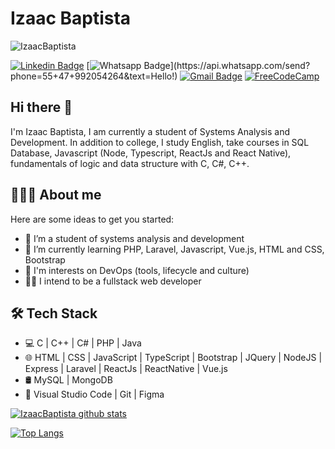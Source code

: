 # Izaac Baptista

![IzaacBaptista](https://komarev.com/ghpvc/?username=IzaacBaptista&label=Profile+Views&color=blue&style=flat)

[![Linkedin Badge](https://img.shields.io/badge/-LinkedIn-blue?style=flat-square&logo=Linkedin&logoColor=white&link=https://www.linkedin.com/in/izaac-baptista-78562311b/)](https://www.linkedin.com/in/izaac-baptista-78562311b/)
[![Whatsapp Badge](https://img.shields.io/badge/-Whatsapp-4CA143?style=flat-square&labelColor=4CA143&logo=whatsapp&logoColor=white&link=https://api.whatsapp.com/send?phone=55+47+991976600&text=Hello!)](https://api.whatsapp.com/send?phone=55+47+992054264&text=Hello!)
[![Gmail Badge](https://img.shields.io/badge/-Gmail-c14438?style=flat-square&logo=Gmail&logoColor=white&link=mailto:izaacbaptista@gmail.com)](mailto:izaacbaptista@gmail.com)
[![FreeCodeCamp](https://img.shields.io/badge/Freecodecamp-%23123.svg?style=flat&logo=appveyor&logo=freecodecamp&logoColor=green&link=https://www.freecodecamp.org/izaacbaptista)](https://www.freecodecamp.org/izaacbaptista)

## Hi there 👋

I'm Izaac Baptista, I am currently a student of Systems Analysis and Development. In addition to college, I study English, take courses in SQL Database, Javascript (Node, Typescript, ReactJs and React Native), fundamentals of logic and data structure with C, C#, C++.


## 👨🏻‍💻 About me 
Here are some ideas to get you started:

- 🔭 I’m a student of systems analysis and development
- 🌱 I’m currently learning PHP, Laravel, Javascript, Vue.js, HTML and CSS, Bootstrap
- :rainbow: I'm interests on DevOps (tools, lifecycle and culture)
- :man_technologist: I intend to be a fullstack web developer

## 🛠 Tech Stack

- 💻 C | C++ | C# | PHP | Java
- 🌐 HTML | CSS | JavaScript | TypeScript | Bootstrap | JQuery | NodeJS | Express | Laravel | ReactJs | ReactNative | Vue.js
- 🛢 MySQL | MongoDB
- 🔧 Visual Studio Code | Git | Figma

[![IzaacBaptista github stats](https://github-readme-stats.vercel.app/api?username=izaacbaptista&show_icons=true&hide=["contribs","issues"])](https://github.com/IzaacBaptista)
 

[![Top Langs](https://github-readme-stats.vercel.app/api/top-langs/?username=izaacbaptista&show_icons=true)](https://github.com/IzaacBaptista/github-readme-stats)
